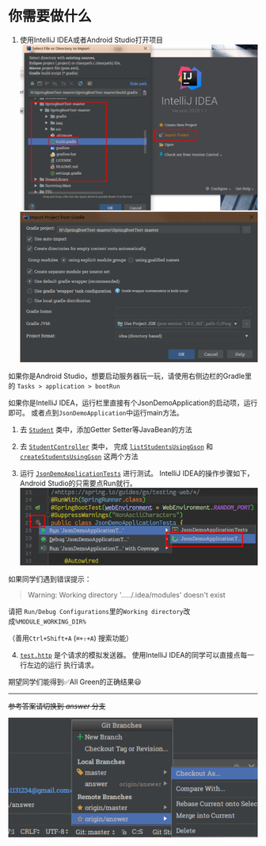 # 你需要做什么

1. 使用IntelliJ IDEA或者Android Studio打开项目
![打开项目的方法](img/Snipaste_2018-04-17_16-54-26.png)
![打开项目的方法 Step.2](img/Snipaste_2018-04-17_16-57-11.png)

如果你是Android Studio，想要启动服务器玩一玩，请使用右侧边栏的Gradle里的 `Tasks > application > bootRun`

如果你是IntelliJ IDEA，运行栏里直接有个JsonDemoApplication的启动项，运行即可。
或者点到`JsonDemoApplication`中运行main方法。

1. 去 [`Student`](src/main/java/com/enihsyou/json/server/Student.java#L9-L37) 类中，添加Getter Setter等JavaBean的方法

2. 去 [`StudentController`](src/main/java/com/enihsyou/json/server/StudentController.java#L17-L125) 类中，
完成 [`listStudentsUsingGson`](src/main/java/com/enihsyou/json/server/StudentController.java#L34-L45)
和 [`createStudentsUsingGson`](src/main/java/com/enihsyou/json/server/StudentController.java#L47-L64) 这两个方法

3. 运行 [`JsonDemoApplicationTests`](src/test/java/com/enihsyou/json/server/JsonDemoApplicationTests.java#L23-L139) 进行测试。
IntelliJ IDEA的操作步骤如下，Android Studio的只需要点Run就行。
![运行测试的方法](img/Snipaste_2018-04-17_16-31-37.png)

如果同学们遇到错误提示：
> Warning: Working directory '...../.idea/modules' doesn't exist

请把 `Run/Debug Configurations`里的`Working directory`改成`%MODULE_WORKING_DIR%`

（善用`Ctrl+Shift+A` (`⌘+⇧+A`) 搜索功能）

4. [`test.http`](src/main/java/com/enihsyou/json/server/test.http) 是个请求的模拟发送器。
使用IntelliJ IDEA的同学可以直接点每一行左边的运行 执行请求。


期望同学们能得到:white_check_mark:All Green的正确结果:smiley:


---
~~参考答案请切换到 *answer* 分支~~

![切换方式](img/Snipaste_2018-04-18_20-35-34.png)

